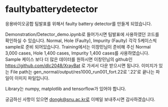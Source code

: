 # faultybatterydetector

응용바이오공합 팀발표를 위해서 faulty battery detector를 만들게 되었습니다.

Demonstration/Detector_demo.ipynb로 들어가시면 팀발표에 사용하였던 코드를 확인하실 수 있습니다. Normal, Hole (Faulty), Impurity (Faulty) 각각 5케이스씩 sample로 준비 되어있습니다. Training에서는 이창민님이 준비해 주신 Normal 3,000 cases, Hole 1,400 cases, Impurity 1,400 cases를 사용하였습니다. Sample 케이스 보다 더 많은 데이터를 원하시면 이창민님의 github인 https://github.com/dlc2048/XrayBat 로 가셔서 다운 받으시면 됩니다. 이미지가 있는 File path는 gen_normal/output/res1000_run001_fort.22로 '.22'로 끝나는 파일이 이미지 파일입니다.

Library는 numpy, matplotlib and tensorflow가 있어야 합니다.

궁금하신 사항이 있으면 dongk@snu.ac.kr로 이메일 보내주시면 감사하겠습니다.
